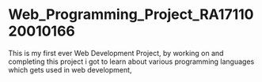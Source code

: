 # Web_Programming_Project_RA1711020010166
This is my first ever Web Development Project, by working on and completing this project i got to learn about various programming languages which gets used in web development,
